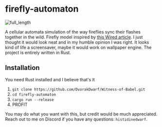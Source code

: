 # firefly-automaton
![full_length](https://github.com/DvorakDwarf/firefly-automaton/assets/96934612/1a707f5a-c814-4863-9240-0f71ef2695d1)

A cellular automata simulation of the way fireflies sync their flashes together in the wild. Firefly model inspired by [this Wired article](https://www.wired.com/story/a-new-explanation-for-how-fireflies-flash-in-sync/). I just thought it would look neat and in my humble opinion I was right. It looks kind of life a screensaver, maybe it would work on wallpaper engine. The project is entirely written in Rust.

## Installation
You need Rust installed and I believe that's it
1. `git clone https://github.com/DvorakDwarf/Witness-of-Babel.git`
2. `cd firefly-automaton`
3. `cargo run --release`
4. PROFIT

You may do what you want with this, but credit would be much appreciated. Reach out to me on Discord if you have any questions: `histidinedwarf`.
